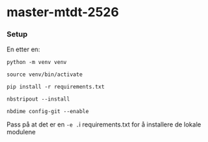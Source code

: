 # master-mtdt-2526

### Setup

En etter en:

```
python -m venv venv

source venv/bin/activate

pip install -r requirements.txt

nbstripout --install

nbdime config-git --enable
```

Pass på at det er en `-e .`i requirements.txt for å installere de lokale modulene
